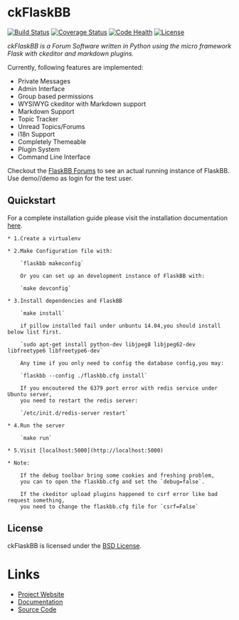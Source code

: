 # ckFlaskBB

[![Build Status](https://travis-ci.org/sh4nks/flaskbb.svg?branch=master)](https://travis-ci.org/sh4nks/flaskbb)
[![Coverage Status](https://coveralls.io/repos/sh4nks/flaskbb/badge.png)](https://coveralls.io/r/sh4nks/flaskbb)
[![Code Health](https://landscape.io/github/sh4nks/flaskbb/master/landscape.svg?style=flat)](https://landscape.io/github/sh4nks/flaskbb/master)
[![License](https://img.shields.io/badge/license-BSD-blue.svg)](https://flaskbb.org)

*ckFlaskBB is a Forum Software written in Python using the micro framework Flask with ckeditor and markdown plugins.*

Currently, following features are implemented:

* Private Messages
* Admin Interface
* Group based permissions
* WYSIWYG ckeditor with Markdown support
* Markdown Support
* Topic Tracker
* Unread Topics/Forums
* i18n Support
* Completely Themeable
* Plugin System
* Command Line Interface

Checkout the [FlaskBB Forums](https://forums.flaskbb.org) to see an actual
running instance of FlaskBB. Use demo//demo as login for the test user.

## Quickstart

For a complete installation guide please visit the installation documentation
[here](https://flaskbb.readthedocs.org/en/latest/installation.html).

	* 1.Create a virtualenv

	* 2.Make Configuration file with:
   
		`flaskbb makeconfig`

		Or you can set up an development instance of FlaskBB with:

		`make devconfig`		

	* 3.Install dependencies and FlaskBB

		`make install`
    
		if pillow installed fail under unbuntu 14.04,you should install below list first.
   
		`sudo apt-get install python-dev libjpeg8 libjpeg62-dev libfreetype6 libfreetype6-dev`
    
		Any time if you only need to config the database config,you may:

		`flaskbb --config ./flaskbb.cfg install`

		If you encoutered the 6379 port error with redis service under Ubuntu server,
		you need to restart the redis server:

		`/etc/init.d/redis-server restart`

	* 4.Run the server

		`make run`
    
	* 5.Visit [localhost:5000](http://localhost:5000)

	* Note:

		If the debug toolbar bring some cookies and freshing problem, 
		you can to open the flaskbb.cfg and set the `debug=false`.

		If the ckeditor upload plugins happened to csrf error like bad request something,
		you need to change the flaskbb.cfg file for `csrf=False`

## License

ckFlaskBB is licensed under the [BSD License](https://github.com/battlecat/ckflaskbb/blob/master/LICENSE).

# Links

* [Project Website](https://flaskbb.org)
* [Documentation](https://flaskbb.readthedocs.io)
* [Source Code](https://github.com/sh4nks/flaskbb)
